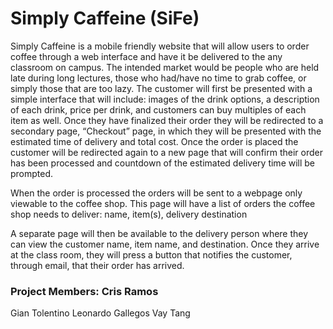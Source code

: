 # Simply Caffeine (SiFe)

Simply Caffeine is a mobile friendly website that will allow users to order coffee through a web interface and have it be delivered to the any classroom on campus. The intended market would be people who are held late during long lectures, those who had/have no time to grab coffee, or simply those that are too lazy. The customer will first be presented with a simple interface that will include: images of the drink options, a description of each drink, price per drink, and customers can buy multiples of each item as well. Once they have finalized their order they will be redirected to a secondary page, “Checkout” page, in which they will be presented with the estimated time of delivery and total cost. Once the order is placed the customer will be redirected again to a new page that will confirm their order has been processed and countdown of the estimated delivery time will be prompted.

When the order is processed the orders will be sent to a webpage only viewable to the coffee shop. This page will have a list of orders the coffee shop needs to deliver: name, item(s), delivery destination

A separate page will then be available to the delivery person where they can view the customer name, item name, and destination. Once they arrive at the class room, they will press a button that notifies the customer, through email, that their order has arrived.

### Project Members: Cris Ramos
Gian Tolentino Leonardo Gallegos Vay Tang
